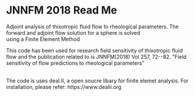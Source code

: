 # JNNFM 2018 Read Me 
Adjoint analysis of thixotropic fluid flow to rheological parameters.
The forward and adjoint flow solution for a sphere is solved  
using a Finite Element Method </br>

This code has been used for research field sensitivity of thixotropic
fluid flow and the publication related to is JNNFM(2018) Vol 257, 72--82.
"Field sensitivity of flow predictions to rheological parameters" 

</br>
The code is uses deal.II, a open soucre libary for finite elemet analysis. For installation, please refer: https://www.dealii.org </br>


